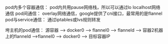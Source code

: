 

pod内多个容器通信： pod内共用pause网络栈，所以可以通过lo  localhost网络通信
pod间通信： overlay网络通信，google提供了cni接口，最常用的是flannel
pod与service通信： 通过iptables或lvs规则转发


垮主机的pod通信： 源容器 --> docker0 --> flannel0 --> flanneld --> 容器2机器上的flanneld -->flannel0 --> docker0 --> 目标容器IP


